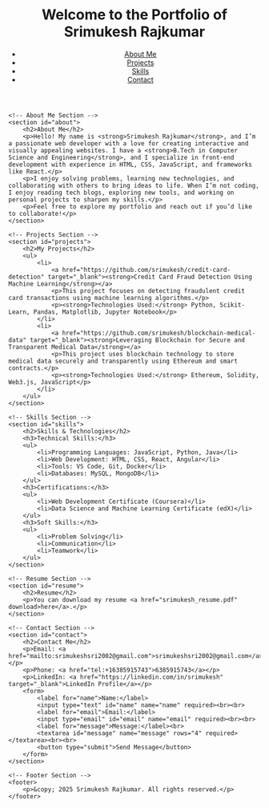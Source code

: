 <!DOCTYPE html>
<html lang="en">
<head>
    <meta charset="UTF-8">
    <meta name="viewport" content="width=device-width, initial-scale=1.0">
    <title>Srimukesh Rajkumar | Portfolio</title>
    <link rel="stylesheet" href="styles.css">
</head>
<body>
    <!-- Header Section -->
    <header>
        <h1>Welcome to the Portfolio of <strong>Srimukesh Rajkumar</strong></h1>
        <nav>
            <ul>
                <li><a href="#about">About Me</a></li>
                <li><a href="#projects">Projects</a></li>
                <li><a href="#skills">Skills</a></li>
                <li><a href="#contact">Contact</a></li>
            </ul>
        </nav>
    </header>

    <!-- About Me Section -->
    <section id="about">
        <h2>About Me</h2>
        <p>Hello! My name is <strong>Srimukesh Rajkumar</strong>, and I’m a passionate web developer with a love for creating interactive and visually appealing websites. I have a <strong>B.Tech in Computer Science and Engineering</strong>, and I specialize in front-end development with experience in HTML, CSS, JavaScript, and frameworks like React.</p>
        <p>I enjoy solving problems, learning new technologies, and collaborating with others to bring ideas to life. When I’m not coding, I enjoy reading tech blogs, exploring new tools, and working on personal projects to sharpen my skills.</p>
        <p>Feel free to explore my portfolio and reach out if you’d like to collaborate!</p>
    </section>

    <!-- Projects Section -->
    <section id="projects">
        <h2>My Projects</h2>
        <ul>
            <li>
                <a href="https://github.com/srimukesh/credit-card-detection" target="_blank"><strong>Credit Card Fraud Detection Using Machine Learning</strong></a>
                <p>This project focuses on detecting fraudulent credit card transactions using machine learning algorithms.</p>
                <p><strong>Technologies Used:</strong> Python, Scikit-Learn, Pandas, Matplotlib, Jupyter Notebook</p>
            </li>
            <li>
                <a href="https://github.com/srimukesh/blockchain-medical-data" target="_blank"><strong>Leveraging Blockchain for Secure and Transparent Medical Data</strong></a>
                <p>This project uses blockchain technology to store medical data securely and transparently using Ethereum and smart contracts.</p>
                <p><strong>Technologies Used:</strong> Ethereum, Solidity, Web3.js, JavaScript</p>
            </li>
        </ul>
    </section>

    <!-- Skills Section -->
    <section id="skills">
        <h2>Skills & Technologies</h2>
        <h3>Technical Skills:</h3>
        <ul>
            <li>Programming Languages: JavaScript, Python, Java</li>
            <li>Web Development: HTML, CSS, React, Angular</li>
            <li>Tools: VS Code, Git, Docker</li>
            <li>Databases: MySQL, MongoDB</li>
        </ul>
        <h3>Certifications:</h3>
        <ul>
            <li>Web Development Certificate (Coursera)</li>
            <li>Data Science and Machine Learning Certificate (edX)</li>
        </ul>
        <h3>Soft Skills:</h3>
        <ul>
            <li>Problem Solving</li>
            <li>Communication</li>
            <li>Teamwork</li>
        </ul>
    </section>

    <!-- Resume Section -->
    <section id="resume">
        <h2>Resume</h2>
        <p>You can download my resume <a href="srimukesh_resume.pdf" download>here</a>.</p>
    </section>

    <!-- Contact Section -->
    <section id="contact">
        <h2>Contact Me</h2>
        <p>Email: <a href="mailto:srimukeshsri2002@gmail.com">srimukeshsri2002@gmail.com</a></p>
        <p>Phone: <a href="tel:+16385915743">6385915743</a></p>
        <p>LinkedIn: <a href="https://linkedin.com/in/srimukesh" target="_blank">LinkedIn Profile</a></p>
        <form>
            <label for="name">Name:</label>
            <input type="text" id="name" name="name" required><br><br>
            <label for="email">Email:</label>
            <input type="email" id="email" name="email" required><br><br>
            <label for="message">Message:</label><br>
            <textarea id="message" name="message" rows="4" required></textarea><br><br>
            <button type="submit">Send Message</button>
        </form>
    </section>

    <!-- Footer Section -->
    <footer>
        <p>&copy; 2025 Srimukesh Rajkumar. All rights reserved.</p>
    </footer>
</body>
</html>
